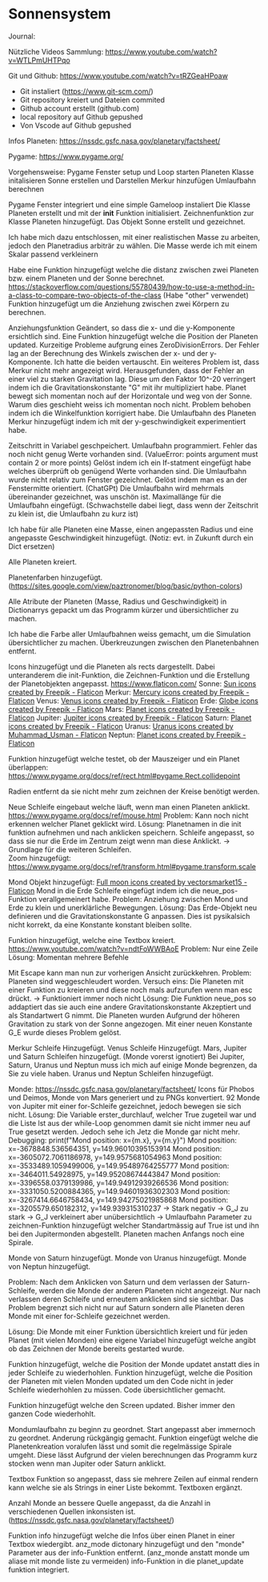 # Sonnensystem

Journal:

Nützliche Videos Sammlung:
https://www.youtube.com/watch?v=WTLPmUHTPqo

Git und Github:
https://www.youtube.com/watch?v=tRZGeaHPoaw

- Git instaliert (https://www.git-scm.com/)
- Git repository kreiert und Dateien commited
- Github account erstellt (github.com)
- local repository auf Github gepushed
- Von Vscode auf Github gepushed

Infos Planeten:
https://nssdc.gsfc.nasa.gov/planetary/factsheet/

Pygame:
https://www.pygame.org/

Vorgehensweise:
Pygame Fenster setup und Loop starten
Planeten Klasse initalisieren
Sonne erstellen und Darstellen
Merkur hinzufügen
Umlaufbahn berechnen

Pygame Fenster integriert und eine simple Gameloop instaliert
Die Klasse Planeten erstellt und mit der **init** Funktion initialisiert.
Zeichnenfunktion zur Klasse Planeten hinzugefügt.
Das Objekt Sonne erstellt und gezeichnet.

Ich habe mich dazu entschlossen, mit einer realistischen Masse zu arbeiten, jedoch den Planetradius arbiträr zu wählen.
Die Masse werde ich mit einem Skalar passend verkleinern

Habe eine Funktion hinzugefügt welche die distanz zwischen zwei Planeten bzw. einem Planeten und der Sonne berechnet.
https://stackoverflow.com/questions/55780439/how-to-use-a-method-in-a-class-to-compare-two-objects-of-the-class (Habe "other" verwendet)
Funktion hinzugefügt um die Anziehung zwischen zwei Körpern zu berechnen.

Anziehungsfunktion Geändert, so dass die x- und die y-Komponente ersichtlich sind.
Eine Funktion hinzugefügt welche die Position der Planeten updated.
Kurzeitige Probleme aufgrung eines ZeroDivisionErrors.
Der Fehler lag an der Berechnung des Winkels zwischen der x- und der y-Komponente.
Ich hatte die beiden vertauscht.
Ein weiteres Problem ist, dass Merkur nicht mehr angezeigt wird.
Herausgefunden, dass der Fehler an einer viel zu starken Gravitation lag.
Diese um den Faktor 10^-20 verringert indem ich die Gravitationskonstante "G" mit ihr multipliziert habe.
Planet bewegt sich momentan noch auf der Horizontale und weg von der Sonne.
Warum dies geschieht weiss ich momentan noch nicht.
Problem behoben indem ich die Winkelfunktion korrigiert habe.
Die Umlaufbahn des Planeten Merkur hinzugefügt indem ich mit der y-geschwindigkeit experimentiert habe.

Zeitschritt in Variabel geschpeichert.
Umlaufbahn programmiert. Fehler das noch nicht genug Werte vorhanden sind.
(ValueError: points argument must contain 2 or more points)
Gelöst indem ich ein If-statment eingefügt habe welches überprüft ob genügend Werte vorhanden sind.
Die Umlaufbahn wurde nicht relativ zum Fenster gezeichnet. Gelöst indem man es an der Fenstermitte orientiert. (ChatGPt)
Die Umlaufbahn wird mehrmals übereinander gezeichnet, was unschön ist.
Maximallänge für die Umlaufbahn eingefügt. (Schwachstelle dabei liegt, dass wenn der Zeitschrit zu klein ist, die Umlaufbahn zu kurz ist)

Ich habe für alle Planeten eine Masse, einen angepassten Radius und eine angepasste Geschwindigkeit hinzugefügt. (Notiz: evt. in Zukunft durch ein Dict ersetzen)

Alle Planeten kreiert.

Planetenfarben hinzugefügt. (https://sites.google.com/view/paztronomer/blog/basic/python-colors)

Alle Atribute der Planeten (Masse, Radius und Geschwindigkeit) in Dictionarrys gepackt um das Programm kürzer und übersichtlicher
zu machen.

Ich habe die Farbe aller Umlaufbahnen weiss gemacht, um die Simulation übersichtlicher zu machen.
Überkreuzungen zwischen den Planetenbahnen entfernt.

Icons hinzugefügt und die Planeten als rects dargestellt. Dabei unteranderem die init-Funktion, die Zeichnen-Funktion und
die Erstellung der Planetobjekten angepasst.
https://www.flaticon.com/
Sonne:
<a href="https://www.flaticon.com/free-icons/sun" title="sun icons">Sun icons created by Freepik - Flaticon</a>
Merkur:
<a href="https://www.flaticon.com/free-icons/mercury" title="mercury icons">Mercury icons created by Freepik - Flaticon</a>
Venus:
<a href="https://www.flaticon.com/free-icons/venus" title="venus icons">Venus icons created by Freepik - Flaticon</a>
Erde:
<a href="https://www.flaticon.com/free-icons/globe" title="globe icons">Globe icons created by Freepik - Flaticon</a>
Mars:
<a href="https://www.flaticon.com/free-icons/planet" title="planet icons">Planet icons created by Freepik - Flaticon</a>
Jupiter:
<a href="https://www.flaticon.com/free-icons/jupiter" title="jupiter icons">Jupiter icons created by Freepik - Flaticon</a>
Saturn:
<a href="https://www.flaticon.com/free-icons/planet" title="planet icons">Planet icons created by Freepik - Flaticon</a>
Uranus:
<a href="https://www.flaticon.com/free-icons/uranus" title="uranus icons">Uranus icons created by Muhammad_Usman - Flaticon</a>
Neptun:
<a href="https://www.flaticon.com/free-icons/planet" title="planet icons">Planet icons created by Freepik - Flaticon</a>

Funktion hinzugefügt welche testet, ob der Mauszeiger und ein Planet überlappen:
https://www.pygame.org/docs/ref/rect.html#pygame.Rect.collidepoint

Radien entfernt da sie nicht mehr zum zeichnen der Kreise benötigt werden.

Neue Schleife eingebaut welche läuft, wenn man einen Planeten anklickt.
https://www.pygame.org/docs/ref/mouse.html
Problem: Kann noch nicht erkennen welcher Planet geklickt wird.
Lösung: Planetnamen in die init funktion aufnehmen und nach anklicken speichern.
Schleife angepasst, so dass sie nur die Erde im Zentrum zeigt wenn man diese Anklickt.
-> Grundlage für die weiteren Schleifen.  
Zoom hinzugefügt:
https://www.pygame.org/docs/ref/transform.html#pygame.transform.scale

Mond Objekt hinzugefügt:
<a href="https://www.flaticon.com/free-icons/full-moon" title="full moon icons">Full moon icons created by vectorsmarket15 - Flaticon</a>
Mond in die Erde Schleife eingefügt indem ich die neue_pos-Funktion verallgemeinert habe.
Problem: Anziehung zwischen Mond und Erde zu klein und unerklärliche Bewegungen.
Lösung: Das Erde-Objekt neu definieren und die Gravitationskonstante G anpassen.
Dies ist pysikalsich nicht korrekt, da eine Konstante konstant bleiben sollte.

Funktion hinzugefügt, welche eine Textbox kreiert.
https://www.youtube.com/watch?v=ndtFoWWBAoE
Problem: Nur eine Zeile
Lösung: Momentan mehrere Befehle

Mit Escape kann man nun zur vorherigen Ansicht zurückkehren.
Problem: Planeten sind weggeschleudert worden.
Versuch eins: Die Planeten mit einer Funktion zu kreieren und diese noch mals aufzurufen wenn man esc drückt.
-> Funktioniert immer noch nicht
Lösung:
Die Funktion neue_pos so addaptiert das sie auch eine andere Gravitationskonstante Akzeptiert und als Standartwert G nimmt.
Die Planeten wurden Aufgrund der höheren Gravitation zu stark von der Sonne angezogen.
Mit einer neuen Konstante G_E wurde dieses Problem gelöst.

Merkur Schleife Hinzugefügt.
Venus Schleife Hinzugefügt.
Mars, Jupiter und Saturn Schleifen hinzugefügt. (Monde vorerst ignotiert)
Bei Jupiter, Saturn, Uranus und Neptun muss ich mich auf einige Monde begrenzen, da Sie zu viele haben.
Uranus und Neptun Schleifen hinzugefügt.

Monde:
https://nssdc.gsfc.nasa.gov/planetary/factsheet/
Icons für Phobos und Deimos, Monde von Mars generiert und zu PNGs konvertiert.
92 Monde von Jupiter mit einer for-Schleife gezeichnet, jedoch bewegen sie sich nicht.
Lösung: Die Variable erster_durchlauf, welcher True zugeteil war und die Liste lst aus der while-Loop genommen damit
sie nicht immer neu auf True gesetzt werden.
Jedoch sehe ich Jetz die Monde gar nicht mehr.
Debugging:
print(f"Mond position: x={m.x}, y={m.y}")
Mond position: x=-3678848.536564351, y=149.96010395153914
Mond position: x=-3605072.7061186978, y=149.9575681054963
Mond position: x=-3533489.1059499006, y=149.95489764255777
Mond position: x=-3464011.54928975, y=149.95208674443847
Mond position: x=-3396558.0379139986, y=149.94912939266536
Mond position: x=-3331050.5200884365, y=149.94601936302303
Mond position: x=-3267414.6646758434, y=149.94275021985868
Mond position: x=-3205579.650182312, y=149.939315310237
-> Stark negativ
-> G_J zu stark
-> G_J verkleinert aber unübersichtlich
-> Umlaufbahn Parameter zu zeichnen-Funktion hinzugefügt welcher Standartmässig auf True ist und ihn bei den Jupitermonden abgestellt.
Planeten machen Anfangs noch eine Spirale.

Monde von Saturn hinzugefügt.
Monde von Uranus hinzugefügt.
Monde von Neptun hinzugefügt.

Problem:
Nach dem Anklicken von Saturn und dem verlassen der Saturn-Schleife, werden die Monde der anderen Planeten nicht angezeigt.
Nur nach verlassen deren Schleife und erneutem anklicken sind sie sichtbar.
Das Problem begrenzt sich nicht nur auf Saturn sondern alle Planeten deren Monde mit einer for-Schleife gezeichnet werden.

Lösung:
Die Monde mit einer Funktion übersichtlich kreiert und für jeden Planet (mit vielen Monden) eine eigene Variabel hinzugefügt
welche angibt ob das Zeichnen der Monde bereits gestarted wurde.

Funktion hinzugefügt, welche die Position der Monde updatet anstatt dies in jeder Schleife zu wiederhohlen.
Funktion hinzugefügt, welche die Position der Planeten mit vielen Monden updated um den Code nicht in jeder Schleife wiederhohlen zu müssen.
Code übersichtlicher gemacht.

Funktion hinzugefügt welche den Screen updated. Bisher immer den ganzen Code wiederhohlt.

Mondumlaufbahn zu beginn zu geordnet.
Start angepasst aber immernoch zu geordnet.
Anderung rückgängig gemacht.
Funktion eingefügt welche die Planetenkreation voralufen lässt und somit die regelmässige Spirale umgeht.
Diese lässt Aufgrund der vielen berechnungen das Programm kurz stocken wenn man Jupiter oder Saturn anklickt.

Textbox Funktion so angepasst, dass sie mehrere Zeilen auf einmal rendern kann welche sie als Strings in einer Liste bekommt.
Textboxen ergänzt.

Anzahl Monde an bessere Quelle angepasst, da die Anzahl in verschiedenen Quellen inkonsisten ist. (https://nssdc.gsfc.nasa.gov/planetary/factsheet/) 

Funktion info hinzugefügt welche die Infos über einen Planet in einer Textbox wiedergibt.
anz_mode dictonary hinzugefügt und den "monde" Parameter aus der info-Funktion entfernt. (anz_monde anstatt monde um aliase mit monde liste zu vermeiden)
info-Funktion in die planet_update funktion integriert.
